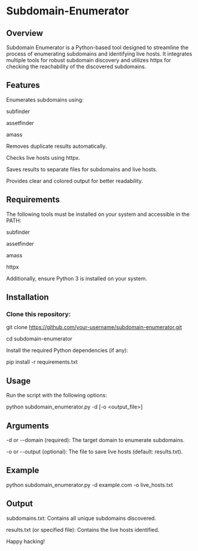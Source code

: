# Subdomain-Enumerator

## Overview

Subdomain Enumerator is a Python-based tool designed to streamline the process of enumerating subdomains and identifying live hosts. It integrates multiple tools for robust subdomain discovery and utilizes httpx for checking the reachability of the discovered subdomains.

## Features

Enumerates subdomains using:

subfinder

assetfinder

amass

Removes duplicate results automatically.

Checks live hosts using httpx.

Saves results to separate files for subdomains and live hosts.

Provides clear and colored output for better readability.

## Requirements

The following tools must be installed on your system and accessible in the PATH:

subfinder

assetfinder

amass

httpx

Additionally, ensure Python 3 is installed on your system.

## Installation

### Clone this repository:

git clone https://github.com/your-username/subdomain-enumerator.git

cd subdomain-enumerator

Install the required Python dependencies (if any):

pip install -r requirements.txt

## Usage

Run the script with the following options:

python subdomain_enumerator.py -d <domain> [-o <output_file>]

## Arguments

-d or --domain (required): The target domain to enumerate subdomains.

-o or --output (optional): The file to save live hosts (default: results.txt).

## Example

python subdomain_enumerator.py -d example.com -o live_hosts.txt

## Output

subdomains.txt: Contains all unique subdomains discovered.

results.txt (or specified file): Contains the live hosts identified.


Happy hacking!
